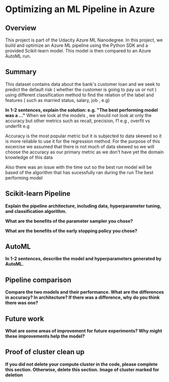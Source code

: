 # Optimizing an ML Pipeline in Azure

## Overview
This project is part of the Udacity Azure ML Nanodegree.
In this project, we build and optimize an Azure ML pipeline using the Python SDK and a provided Scikit-learn model.
This model is then compared to an Azure AutoML run.

## Summary
This dataset contains data about the bank's customer loan and  we seek to predict the default risk ( whether the customer is going to pay us or not ) using different classification method to find the relation of the label and features ( such as married status, salary, job , e.g)

**In 1-2 sentences, explain the solution: e.g. "The best performing model was a ..."**
When we look at the models , we should not look at only the accuracy but other metrics such as recall, precision, f1 e.g , overfit vs underfit e.g

Accuracy is the most popular metric but it is subjected to data skewed so it is more reliable to use it for the regression method. For the purpose of this excercise we assumed that there is not much of data skewed so we will choose the accuracy as our primary metric as we don't have yet the domain knowledge of this data

Also there was an issue with the time out so the best run model will be based of the algorithm that has sucessfully ran during the run
The best performing model 


## Scikit-learn Pipeline
**Explain the pipeline architecture, including data, hyperparameter tuning, and classification algorithm.**

**What are the benefits of the parameter sampler you chose?**

**What are the benefits of the early stopping policy you chose?**

## AutoML
**In 1-2 sentences, describe the model and hyperparameters generated by AutoML.**

## Pipeline comparison
**Compare the two models and their performance. What are the differences in accuracy? In architecture? If there was a difference, why do you think there was one?**

## Future work
**What are some areas of improvement for future experiments? Why might these improvements help the model?**

## Proof of cluster clean up
**If you did not delete your compute cluster in the code, please complete this section. Otherwise, delete this section.**
**Image of cluster marked for deletion**
